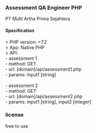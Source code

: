 <p align="center">
<h3> Assessment QA Engineer PHP</h3>
<p> PT Multi Artha Prima Sejahtera</p>

<h4> Specification </h4>
<p>
> PHP version: >7.2 <br>
> App: Native PHP <br>
> API:  <br>
 - assessment 1  <br>
 - method: GET <br>
 - url: [domain]/api/assessment1.php  <br>
 - params: input1 [string] <br>
 <br>
 - assessment 2  <br>
 - method: GET <br>
 - url: [domain]/api/assessment2.php  <br>
 - params: input1 [string], input2 [integer] <br>


### license
free to use
</p>
